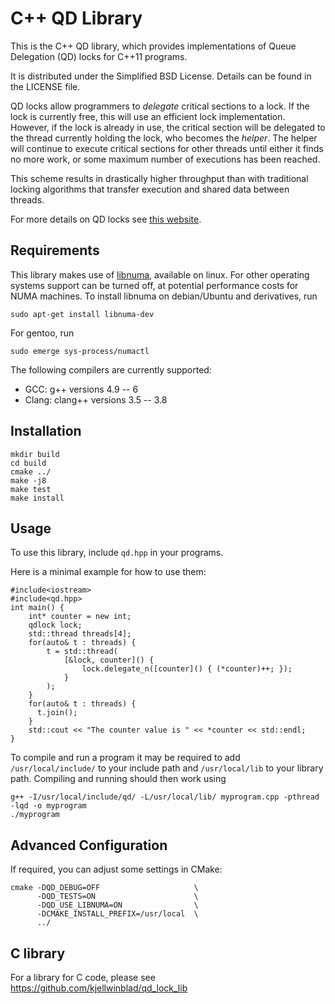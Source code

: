 C++ QD Library
==============

This is the C++ QD library, which provides implementations of
Queue Delegation (QD) locks for C++11 programs.

It is distributed under the Simplified BSD License.
Details can be found in the LICENSE file.

QD locks allow programmers to *delegate* critical sections to a lock. If the
lock is currently free, this will use an efficient lock implementation.
However, if the lock is already in use, the critical section will be delegated
to the thread currently holding the lock, who becomes the *helper*. The helper
will continue to execute critical sections for other threads until either it
finds no more work, or some maximum number of executions has been reached.

This scheme results in drastically higher throughput than with traditional
locking algorithms that transfer execution and shared data between threads.

For more details on QD locks see [this website](https://www.it.uu.se/research/group/languages/software/qd_lock_lib).

Requirements
------------

This library makes use of [libnuma](http://oss.sgi.com/projects/libnuma/), available on linux.
For other operating systems support can be turned off, at potential performance costs for NUMA machines.
To install libnuma on debian/Ubuntu and derivatives, run
```
sudo apt-get install libnuma-dev
```
For gentoo, run
```
sudo emerge sys-process/numactl
```

The following compilers are currently supported:
 * GCC: g++ versions 4.9 -- 6
 * Clang: clang++ versions 3.5 -- 3.8

Installation
------------

```
mkdir build
cd build
cmake ../
make -j8
make test
make install
```

Usage
-----

To use this library, include `qd.hpp` in your programs.

Here is a minimal example for how to use them:

```
#include<iostream>
#include<qd.hpp>
int main() {
	int* counter = new int;
	qdlock lock;
	std::thread threads[4];
	for(auto& t : threads) {
		t = std::thread(
			[&lock, counter]() {
				lock.delegate_n([counter]() { (*counter)++; });
			}
		);
	}
	for(auto& t : threads) {
	  t.join();
	}
	std::cout << "The counter value is " << *counter << std::endl;
}
```

To compile and run a program it may be required to add `/usr/local/include/` to your include path and `/usr/local/lib` to your library path.
Compiling and running should then work using
```
g++ -I/usr/local/include/qd/ -L/usr/local/lib/ myprogram.cpp -pthread -lqd -o myprogram
./myprogram
```

Advanced Configuration
----------------------

If required, you can adjust some settings in CMake:
```
cmake -DQD_DEBUG=OFF                     \
      -DQD_TESTS=ON                      \
      -DQD_USE_LIBNUMA=ON                \
      -DCMAKE_INSTALL_PREFIX=/usr/local  \
      ../
```

C library
---------

For a library for C code, please see https://github.com/kjellwinblad/qd_lock_lib
